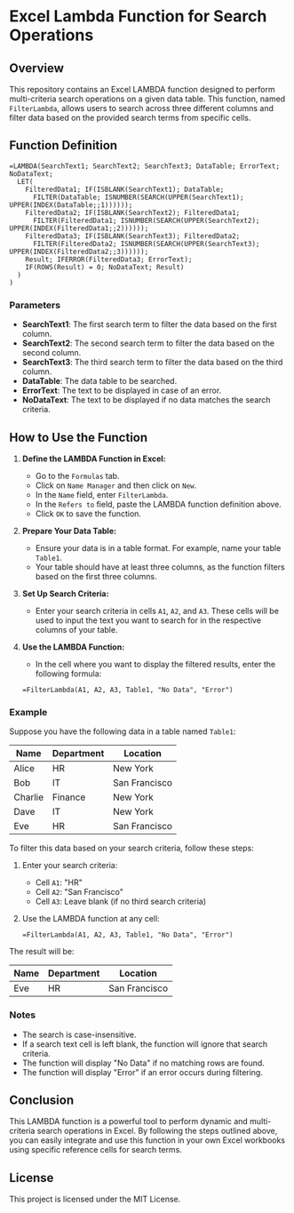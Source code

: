 # Excel Lambda Function for Search Operations

## Overview

This repository contains an Excel LAMBDA function designed to perform multi-criteria search operations on a given data table. This function, named `FilterLambda`, allows users to search across three different columns and filter data based on the provided search terms from specific cells.

## Function Definition

```excel
=LAMBDA(SearchText1; SearchText2; SearchText3; DataTable; ErrorText; NoDataText;
  LET(
    FilteredData1; IF(ISBLANK(SearchText1); DataTable;
      FILTER(DataTable; ISNUMBER(SEARCH(UPPER(SearchText1); UPPER(INDEX(DataTable;;1))))));
    FilteredData2; IF(ISBLANK(SearchText2); FilteredData1;
      FILTER(FilteredData1; ISNUMBER(SEARCH(UPPER(SearchText2); UPPER(INDEX(FilteredData1;;2))))));
    FilteredData3; IF(ISBLANK(SearchText3); FilteredData2;
      FILTER(FilteredData2; ISNUMBER(SEARCH(UPPER(SearchText3); UPPER(INDEX(FilteredData2;;3))))));
    Result; IFERROR(FilteredData3; ErrorText);
    IF(ROWS(Result) = 0; NoDataText; Result)
  )
)
```

### Parameters

- **SearchText1**: The first search term to filter the data based on the first column.
- **SearchText2**: The second search term to filter the data based on the second column.
- **SearchText3**: The third search term to filter the data based on the third column.
- **DataTable**: The data table to be searched.
- **ErrorText**: The text to be displayed in case of an error.
- **NoDataText**: The text to be displayed if no data matches the search criteria.

## How to Use the Function

1. **Define the LAMBDA Function in Excel:**
   - Go to the `Formulas` tab.
   - Click on `Name Manager` and then click on `New`.
   - In the `Name` field, enter `FilterLambda`.
   - In the `Refers to` field, paste the LAMBDA function definition above.
   - Click `OK` to save the function.

2. **Prepare Your Data Table:**
   - Ensure your data is in a table format. For example, name your table `Table1`.
   - Your table should have at least three columns, as the function filters based on the first three columns.

3. **Set Up Search Criteria:**
   - Enter your search criteria in cells `A1`, `A2`, and `A3`. These cells will be used to input the text you want to search for in the respective columns of your table.

4. **Use the LAMBDA Function:**
   - In the cell where you want to display the filtered results, enter the following formula:
   ```excel
   =FilterLambda(A1, A2, A3, Table1, "No Data", "Error")
   ```

### Example

Suppose you have the following data in a table named `Table1`:

| Name    | Department | Location     |
|---------|------------|--------------|
| Alice   | HR         | New York     |
| Bob     | IT         | San Francisco|
| Charlie | Finance    | New York     |
| Dave    | IT         | New York     |
| Eve     | HR         | San Francisco|

To filter this data based on your search criteria, follow these steps:

1. Enter your search criteria:
   - Cell `A1`: "HR"
   - Cell `A2`: "San Francisco"
   - Cell `A3`: Leave blank (if no third search criteria)

2. Use the LAMBDA function at any cell:
   ```excel
   =FilterLambda(A1, A2, A3, Table1, "No Data", "Error")
   ```
The result will be:

| Name    | Department | Location     |
|---------|------------|--------------|
| Eve     | HR         | San Francisco|

### Notes

- The search is case-insensitive.
- If a search text cell is left blank, the function will ignore that search criteria.
- The function will display "No Data" if no matching rows are found.
- The function will display "Error" if an error occurs during filtering.

## Conclusion

This LAMBDA function is a powerful tool to perform dynamic and multi-criteria search operations in Excel. By following the steps outlined above, you can easily integrate and use this function in your own Excel workbooks using specific reference cells for search terms.

## License

This project is licensed under the MIT License.
